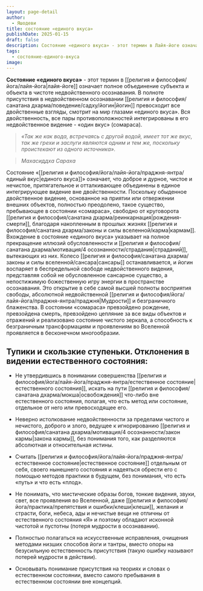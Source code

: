```yaml
---
layout: page-detail
author:
  - Яшодеви
title: состояние «единого вкуса»
publishDate: 2025-01-15
draft: false
description: Состояние «единого вкуса» - этот термин в Лайя-йоге означает полное объединение субъекта и объекта в чистоте недвойственного осознавания. В полноте присутствия в недвойственном осознавании йогин превосходит все двойственные взгляды, смотрит на мир глазами «единого вкуса». Вся двойственность, все пары противоположностей интегрированы в его недвойственное видение - «один вкус» (сомараса).
tags:
  - состояние-единого-вкуса
image:
---
```

**Состояние «единого вкуса»** - этот термин в [[религия и философия/йога/лайя-йога|лайя-йоге]] означает полное объединение субъекта и объекта в чистоте недвойственного осознавания. В полноте присутствия в недвойственном осознавании [[религия и философия/санатана дхарма/поведение/садху/йогин|йогин]] превосходит все двойственные взгляды, смотрит на мир глазами «единого вкуса». Вся двойственность, все пары противоположностей интегрированы в его недвойственное видение - «один вкус» (сомараса).

>*«Так же как вода, встречаясь с другой водой, имеет тот же вкус, так же грехи и заслуги являются одним и тем же, поскольку проистекают из одного источника».*

>*Махасиддха Сараха*

Состояние «[[религия и философия/йога/лайя-йога/праджня-янтра/единый вкус|единого вкуса]]» означает, что доброе и дурное, чистое и нечистое, притягательное и отталкивающее объединены в единое интегрирующее видение вне двойственности. Поскольку обыденное двойственное видение, основанное на приятии или отвержении внешних объектов, полностью преодолено, такое существо, пребывающее в состоянии «сомараса», свободно от круговорота [[религия и философия/санатана дхарма/реинкарнация|рождения-смерти]], благодаря накопленным в прошлых жизнях [[религия и философия/санатана дхарма/законы и силы вселенной/карма|кармам]]. Вхождение в состояние «единого вкуса» указывает на полное прекращение иллюзий обусловленности и [[религия и философия/санатана дхарма/мотивация/4 осознанности/страдания|страданий]], вытекающих из них. Колесо [[религия и философия/санатана дхарма/законы и силы вселенной/сансара|сансары]] останавливается, и йогин воспаряет в беспредельной свободе недвойственного видения, представляя собой не обусловленное сансарное существо, а непостижимую божественную игру энергии в пространстве осознавания. Это открытие в себе самой высшей полноты восприятия свободы, абсолютной недвойственной [[религия и философия/йога/лайя-йога/праджня-янтра/праджня|Мудрости]] и безграничного блаженства. В состоянии «сомараса» превзойдено рождение, превзойдена смерть, превзойдено цепляние за все виды объектов и отражений и реализовано состояние чистого зеркала, а способность к безграничным трансформациям и проявлениям во Вселенной проявляется в бесконечном многообразии.

## Тупики и скользкие ступеньки. Отклонения в видении естественного состояния:
- Не утвердившись в понимании совершенства [[религия и философия/йога/лайя-йога/праджня-янтра/естественное состояние|естественного состояния]], искать на пути [[религия и философия/санатана дхарма/мокша|освобождения]] что-либо вне естественного состояния, полагая, что есть метод или состояние, отдельное от него или превосходящее его.

- Неверно истолкование недвойственности за пределами чистого и нечистого, доброго и злого, ведущее к игнорированию [[религия и философия/санатана дхарма/мотивация/4 осознанности/закон кармы|закона кармы]], без понимания того, как разделяются абсолютная и относительная истины.

- Считать [[религия и философия/йога/лайя-йога/праджня-янтра/естественное состояние|естественное состояние]] отдельным от себя, своего нынешнего состояния и надеяться обрести его с помощью методов практики в будущем, без понимания, что есть «путь» и что есть «плод».

- Не понимать, что мистические образы богов, тонкие видения, звуки, свет, все проявления во Вселенной, даже [[религия и философия/йога/практика/препятствия и ошибки/клеши|клеши]], желания и страсти, боги, небеса, ады и нечистые вещи не отличны от естественного состояния «Я» и поэтому обладают исконной чистотой и пустотны (потеря мудрости в осознавании).

- Полностью полагаться на искусственные исправления, очищения методами низших способов йоги и тантры, вместо опоры на безусильную естественность присутствия (такую ошибку называют потерей мудрости в действии).

- Основывать понимание присутствия на теориях и словах о естественном состоянии, вместо самого пребывания в естественном состоянии вне концепций.